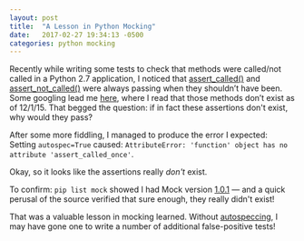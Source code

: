 ```yaml
---
layout: post
title:  "A Lesson in Python Mocking"
date:   2017-02-27 19:34:13 -0500
categories: python mocking
---
```

Recently while writing some tests to check that methods were called/not called in a Python 2.7 application, I noticed that [assert_called()](https://docs.python.org/3/library/unittest.mock.html#unittest.mock.Mock.assert_called) and [assert_not_called()](https://docs.python.org/3/library/unittest.mock.html#unittest.mock.Mock.assert_not_called) were always passing when they shouldn’t have been. Some googling lead me [here](http://engineroom.trackmaven.com/blog/mocking-mistakes/), where I read that those methods don’t exist as of 12/1/15. That begged the question: if in fact these assertions don't exist, why would they pass?

After some more fiddling, I managed to produce the error I expected: Setting `autospec=True` caused: `AttributeError: 'function' object has no attribute 'assert_called_once'`.

Okay, so it looks like the assertions really *don't* exist.

To confirm: `pip list mock` showed I had Mock version [1.0.1](https://github.com/testing-cabal/mock/tree/1.0.1) — and a quick perusal of the source verified that sure enough, they really didn't exist!

That was a valuable lesson in mocking learned. Without [autospeccing](https://docs.python.org/3/library/unittest.mock.html#auto-speccing), I may have gone one to write a number of additional false-positive tests!
